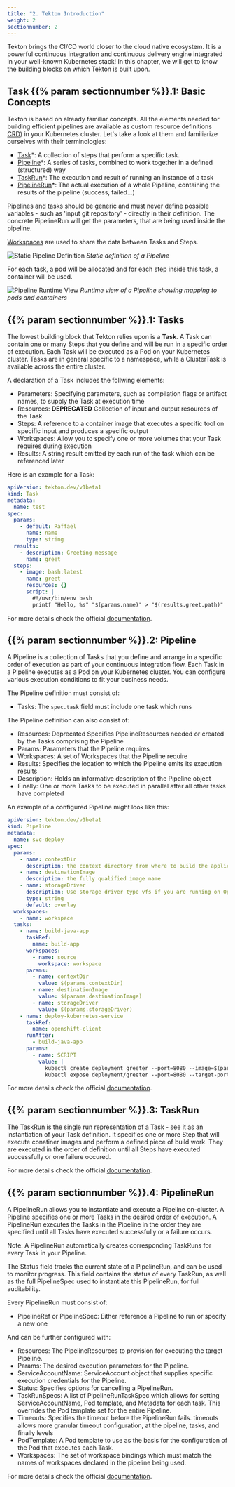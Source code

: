 ```yaml
---
title: "2. Tekton Introduction"
weight: 2
sectionnumber: 2
---
```


Tekton brings the CI/CD world closer to the cloud native ecosystem. It is a powerful continuous integration and continuous delivery engine integrated in your well-known Kubernetes stack! In this chapter, we will get to know the building blocks on which Tekton is built upon.


## Task {{% param sectionnumber %}}.1: Basic Concepts

Tekton is based on already familiar concepts. All the elements needed for building efficient pipelines are available as custom resource definitions [CRD](https://kubernetes.io/docs/concepts/extend-kubernetes/api-extension/custom-resources/)) in your Kubernetes cluster. Let's take a look at them and familiarize ourselves with their terminologies:

* [Task](https://github.com/tektoncd/pipeline/blob/master/docs/tasks.md)*: A collection of steps that perform a specific task.
* [Pipeline](https://github.com/tektoncd/pipeline/blob/master/docs/pipelines.md)*: A series of tasks, combined to work together in a defined (structured) way
* [TaskRun](https://github.com/tektoncd/pipeline/blob/master/docs/taskruns.md)*: The execution and result of running an instance of a task
* [PipelineRun](https://github.com/tektoncd/pipeline/blob/master/docs/pipelineruns.md)*: The actual execution of a whole Pipeline, containing the results of the pipeline (success, failed...)

Pipelines and tasks should be generic and must never define possible variables - such as 'input git repository' - directly in their definition. The concrete PipelineRun will get the parameters, that are being used inside the pipeline.

[Workspaces](https://redhat-scholars.github.io/tekton-tutorial/tekton-tutorial/workspaces.html) are used to share the data between Tasks and Steps.

![Static Pipeline Definition](../concept-tasks-pipelines.png.png)
*Static definition of a Pipeline*

For each task, a pod will be allocated and for each step inside this task, a container will be used.

![Pipeline Runtime View](../concept-runs.png)
*Runtime view of a Pipeline showing mapping to pods and containers*


## {{% param sectionnumber %}}.1: Tasks

The lowest building block that Tekton relies upon is a **Task**. A Task can contain one or many Steps that you define and will be run in a specific order of execution. Each Task will be executed as a Pod on your Kubernetes cluster. Tasks are in general specific to a namespace, while a ClusterTask is available across the entire cluster.

A declaration of a Task includes the follwing elements:

* Parameters: Specifying parameters, such as compilation flags or artifact names, to supply the Task at execution time
* Resources: **DEPRECATED** Collection of input and output resources of the Task
* Steps: A reference to a container image that executes a specific tool on specific input and produces a specific output
* Workspaces: Allow you to specify one or more volumes that your Task requires during execution
* Results: A string result emitted by each run of the task which can be referenced later

Here is an example for a Task:

```yaml
apiVersion: tekton.dev/v1beta1
kind: Task
metadata:
  name: test
spec:
  params:
    - default: Raffael
      name: name
      type: string
  results:
    - description: Greeting message
      name: greet
  steps:
    - image: bash:latest
      name: greet
      resources: {}
      script: |
        #!/usr/bin/env bash
        printf "Hello, %s" "$(params.name)" > "$(results.greet.path)"
```

For more details check the official [documentation](https://tekton.dev/docs/pipelines/tasks/).


## {{% param sectionnumber %}}.2: Pipeline

A Pipeline is a collection of Tasks that you define and arrange in a specific order of execution as part of your continuous integration flow. Each Task in a Pipeline executes as a Pod on your Kubernetes cluster. You can configure various execution conditions to fit your business needs.

The Pipeline definition must consist of:

* Tasks: The `spec.task` field must include one task which runs

The Pipeline definition can also consist of:

* Resources: Deprecated Specifies PipelineResources needed or created by the Tasks comprising the Pipeline
* Params: Parameters that the Pipeline requires
* Workspaces: A set of Workspaces that the Pipeline require
* Results: Specifies the location to which the Pipeline emits its execution results
* Description: Holds an informative description of the Pipeline object
* Finally: One or more Tasks to be executed in parallel after all other tasks have completed

An example of a configured Pipeline might look like this:

```yaml
apiVersion: tekton.dev/v1beta1
kind: Pipeline
metadata:
  name: svc-deploy
spec:
  params:
    - name: contextDir
      description: the context directory from where to build the application
    - name: destinationImage
      description: the fully qualified image name
    - name: storageDriver
      description: Use storage driver type vfs if you are running on OpenShift.
      type: string
      default: overlay
  workspaces:
    - name: workspace
  tasks:
    - name: build-java-app
      taskRef:
        name: build-app
      workspaces:
        - name: source
          workspace: workspace
      params:
        - name: contextDir
          value: $(params.contextDir)
        - name: destinationImage
          value: $(params.destinationImage)
        - name: storageDriver
          value: $(params.storageDriver)
    - name: deploy-kubernetes-service
      taskRef:
        name: openshift-client
      runAfter:
        - build-java-app
      params:
        - name: SCRIPT
          value: |
            kubectl create deployment greeter --port=8080 --image=$(params.destinationImage)
            kubectl expose deployment/greeter --port=8080 --target-port=8080 --type=NodePort
```

For more details check the official [documentation](https://tekton.dev/docs/pipelines/pipelines/).


## {{% param sectionnumber %}}.3: TaskRun

The TaskRun is the single run representation of a Task - see it as an instantiation of your Task definition. It specifies one or more Step that will execute conatiner images and perform a defined piece of build work. They are executed in the order of definition until all Steps have executed successfully or one failure occured.

For more details check the official [documentation](https://tekton.dev/docs/pipelines/taskruns/).


## {{% param sectionnumber %}}.4: PipelineRun

A PipelineRun allows you to instantiate and execute a Pipeline on-cluster. A Pipeline specifies one or more Tasks in the desired order of execution. A PipelineRun executes the Tasks in the Pipeline in the order they are specified until all Tasks have executed successfully or a failure occurs.

Note: A PipelineRun automatically creates corresponding TaskRuns for every Task in your Pipeline.

The Status field tracks the current state of a PipelineRun, and can be used to monitor progress. This field contains the status of every TaskRun, as well as the full PipelineSpec used to instantiate this PipelineRun, for full auditability.

Every PipelineRun must consist of:

* PipelineRef or PipelineSpec: Either reference a Pipeline to run or specify a new one

And can be further configured with:

* Resources: The PipelineResources to provision for executing the target Pipeline.
* Params: The desired execution parameters for the Pipeline.
* ServiceAccountName: ServiceAccount object that supplies specific execution credentials for the Pipeline.
* Status: Specifies options for cancelling a PipelineRun.
* TaskRunSpecs: A list of PipelineRunTaskSpec which allows for setting ServiceAccountName, Pod template, and Metadata for each task. This overrides the Pod template set for the entire Pipeline.
* Timeouts: Specifies the timeout before the PipelineRun fails. timeouts allows more granular timeout configuration, at the pipeline, tasks, and finally levels
* PodTemplate: A Pod template to use as the basis for the configuration of the Pod that executes each Task.
* Workspaces: The set of workspace bindings which must match the names of workspaces declared in the pipeline being used.

For more details check the official [documentation](https://tekton.dev/docs/pipelines/pipelineruns/).
